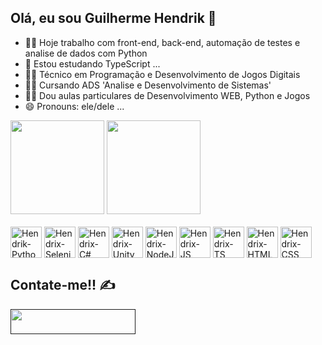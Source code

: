 ## Olá, eu sou Guilherme Hendrik 👋

- 👨‍💻 Hoje trabalho com front-end, back-end, automação de testes e analise de dados com Python
- 📘 Estou estudando TypeScript ...
- 👨‍🎓 Técnico em Programação e Desenvolvimento de Jogos Digitais
- 👨‍🎓 Cursando ADS 'Analise e Desenvolvimento de Sistemas'
- 👨‍🏫 Dou aulas particulares de Desenvolvimento WEB, Python e Jogos
- 😄 Pronouns: ele/dele ...

<div>
  <img height="150em" src="https://github-readme-stats.vercel.app/api?username=SrHendrix&show_icons=true&theme=dracula">
  <img height="150em" src="https://github-readme-stats.vercel.app/api/top-langs/?username=SrHendrix&layout=compact&langs_count=16&theme=dracula">
</div>

<div style="display:inline-block"><br>
  <img align="center" alt="Hendrik-Python" height="50" width="50" src="https://img.icons8.com/?size=100&id=13441&format=png&color=000000">
  <img align="center" alt="Hendrix-Selenium" height="50" width="50" src="https://img.icons8.com/?size=100&id=38553&format=png&color=000000">
  <img align="center" alt="Hendrix-C#" height="50" width="50" src="https://img.icons8.com/?size=100&id=Fycm8TUhWmFU&format=png&color=000000">
  <img align="center" alt="Hendrix-Unity" height="50" width="50" src="https://img.icons8.com/?size=100&id=55O6KKA9CyIA&format=png&color=000000">
  <img align="center" alt="Hendrix-NodeJS" height="50" width="50" src="https://img.icons8.com/?size=100&id=hsPbhkOH4FMe&format=png&color=000000">
  <img align="center" alt="Hendrix-JS" height="50" width="50" src="https://img.icons8.com/?size=100&id=108784&format=png&color=000000">
  <img align="center" alt="Hendrix-TS" height="50" width="50" src="https://img.icons8.com/?size=100&id=uJM6fQYqDaZK&format=png&color=000000">
  <img align="center" alt="Hendrix-HTML" height="50" width="50" src="https://img.icons8.com/?size=100&id=20909&format=png&color=000000">
  <img align="center" alt="Hendrix-CSS" height="50" width="50" src="https://img.icons8.com/?size=100&id=21278&format=png&color=000000">
</div>

##

## Contate-me!! ✍

<div>
  <a href="" target="_blank"><img width="200px" height="40px" src="https://img.shields.io/badge/LinkedIn-0077B5?style=for-the-badge&logo=linkedin&logoColor=white" target="_blank"</a>
</div>
